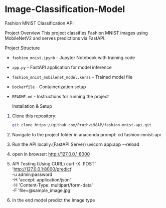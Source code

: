 # Image-Classification-Model

 Fashion MNIST Classification API 

  Project Overview
This project classifies Fashion MNIST images using MobileNetV2 and serves predictions via FastAPI.

  Project Structure
- `fashion_mnist.ipynb` - Jupyter Notebook with training code
- `app.py` - FastAPI application for model inference
- `fashion_mnist_mobilenet_model.keras` - Trained model file
- `Dockerfile` - Containerization setup
- `README.md` - Instructions for running the project

  Installation & Setup
1. Clone this repository:
   ```sh
   git clone https://github.com/Pruthvi98AP/fashion-mnist-api.git
   
2. Navigate to the project folder in anaconda prompt:
cd fashion-mnist-api

3. Run the API locally:(FastAPI Server)
   uvicorn app:app --reload

4. open in browser:
   http://127.0.0.1:8000

5. API Testing (Using CURL)
   curl -X 'POST' \
  'http://127.0.0.1:8000/predict' \
  -u admin:password \
  -H 'accept: application/json' \
  -H 'Content-Type: multipart/form-data' \
  -F 'file=@sample_image.jpg'

6. In the end model predict the Image type








